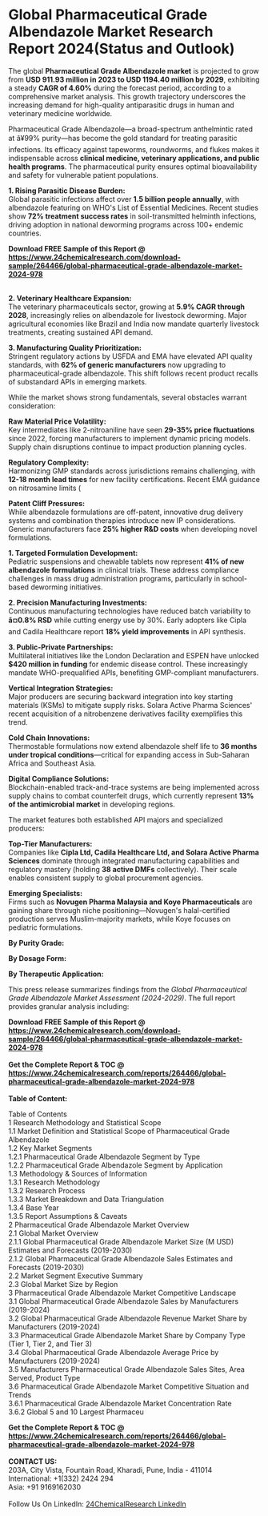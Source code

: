 <h1>Global Pharmaceutical Grade Albendazole Market Research Report 2024(Status and Outlook)</h1><p>The global <strong>Pharmaceutical Grade Albendazole market</strong> is projected to grow from <strong>USD 911.93 million in 2023 to USD 1194.40 million by 2029</strong>, exhibiting a steady <strong>CAGR of 4.60%</strong> during the forecast period, according to a comprehensive market analysis. This growth trajectory underscores the increasing demand for high-quality antiparasitic drugs in human and veterinary medicine worldwide.</p><p>Pharmaceutical Grade Albendazole—a broad-spectrum anthelmintic rated at â¥99% purity—has become the gold standard for treating parasitic infections. Its efficacy against tapeworms, roundworms, and flukes makes it indispensable across <strong>clinical medicine, veterinary applications, and public health programs</strong>. The pharmaceutical purity ensures optimal bioavailability and safety for vulnerable patient populations.</p><p><strong>1. Rising Parasitic Disease Burden:</strong><br>
Global parasitic infections affect over <strong>1.5 billion people annually</strong>, with albendazole featuring on WHO's List of Essential Medicines. Recent studies show <strong>72% treatment success rates</strong> in soil-transmitted helminth infections, driving adoption in national deworming programs across 100+ endemic countries.</p><div><b>Download FREE Sample of this Report @ 
            <a href="https://www.24chemicalresearch.com/download-sample/264466/global-pharmaceutical-grade-albendazole-market-2024-978">
            https://www.24chemicalresearch.com/download-sample/264466/global-pharmaceutical-grade-albendazole-market-2024-978</a></b></div><br><p><strong>2. Veterinary Healthcare Expansion:</strong><br>
The veterinary pharmaceuticals sector, growing at <strong>5.9% CAGR through 2028</strong>, increasingly relies on albendazole for livestock deworming. Major agricultural economies like Brazil and India now mandate quarterly livestock treatments, creating sustained API demand.</p><p><strong>3. Manufacturing Quality Prioritization:</strong><br>
Stringent regulatory actions by USFDA and EMA have elevated API quality standards, with <strong>62% of generic manufacturers</strong> now upgrading to pharmaceutical-grade albendazole. This shift follows recent product recalls of substandard APIs in emerging markets.</p><p>While the market shows strong fundamentals, several obstacles warrant consideration:</p><p><strong>Raw Material Price Volatility:</strong><br>
	Key intermediates like 2-nitroaniline have seen <strong>29-35% price fluctuations</strong> since 2022, forcing manufacturers to implement dynamic pricing models. Supply chain disruptions continue to impact production planning cycles.</p><p><strong>Regulatory Complexity:</strong><br>
	Harmonizing GMP standards across jurisdictions remains challenging, with <strong>12-18 month lead times</strong> for new facility certifications. Recent EMA guidance on nitrosamine limits (
	</p><p><strong>Patent Cliff Pressures:</strong><br>
	While albendazole formulations are off-patent, innovative drug delivery systems and combination therapies introduce new IP considerations. Generic manufacturers face <strong>25% higher R&amp;D costs</strong> when developing novel formulations.</p><p><strong>1. Targeted Formulation Development:</strong><br>
Pediatric suspensions and chewable tablets now represent <strong>41% of new albendazole formulations</strong> in clinical trials. These address compliance challenges in mass drug administration programs, particularly in school-based deworming initiatives.</p><p><strong>2. Precision Manufacturing Investments:</strong><br>
Continuous manufacturing technologies have reduced batch variability to <strong>â¤0.8% RSD</strong> while cutting energy use by 30%. Early adopters like Cipla and Cadila Healthcare report <strong>18% yield improvements</strong> in API synthesis.</p><p><strong>3. Public-Private Partnerships:</strong><br>
Multilateral initiatives like the London Declaration and ESPEN have unlocked <strong>$420 million in funding</strong> for endemic disease control. These increasingly mandate WHO-prequalified APIs, benefiting GMP-compliant manufacturers.</p><p><strong>Vertical Integration Strategies:</strong><br>
	Major producers are securing backward integration into key starting materials (KSMs) to mitigate supply risks. Solara Active Pharma Sciences' recent acquisition of a nitrobenzene derivatives facility exemplifies this trend.</p><p><strong>Cold Chain Innovations:</strong><br>
	Thermostable formulations now extend albendazole shelf life to <strong>36 months under tropical conditions</strong>—critical for expanding access in Sub-Saharan Africa and Southeast Asia.</p><p><strong>Digital Compliance Solutions:</strong><br>
	Blockchain-enabled track-and-trace systems are being implemented across supply chains to combat counterfeit drugs, which currently represent <strong>13% of the antimicrobial market</strong> in developing regions.</p><p>The market features both established API majors and specialized producers:</p><p><strong>Top-Tier Manufacturers:</strong><br>
Companies like <strong>Cipla Ltd, Cadila Healthcare Ltd, and Solara Active Pharma Sciences</strong> dominate through integrated manufacturing capabilities and regulatory mastery (holding <strong>38 active DMFs</strong> collectively). Their scale enables consistent supply to global procurement agencies.</p><p><strong>Emerging Specialists:</strong><br>
Firms such as <strong>Novugen Pharma Malaysia and Koye Pharmaceuticals</strong> are gaining share through niche positioning—Novugen's halal-certified production serves Muslim-majority markets, while Koye focuses on pediatric formulations.</p><p><strong>By Purity Grade:</strong></p><p><strong>By Dosage Form:</strong></p><p><strong>By Therapeutic Application:</strong></p><p>This press release summarizes findings from the <em>Global Pharmaceutical Grade Albendazole Market Assessment (2024-2029)</em>. The full report provides granular analysis including:</p><div><b>Download FREE Sample of this Report @ 
            <a href="https://www.24chemicalresearch.com/download-sample/264466/global-pharmaceutical-grade-albendazole-market-2024-978">
            https://www.24chemicalresearch.com/download-sample/264466/global-pharmaceutical-grade-albendazole-market-2024-978</a></b></div><br><div><b>Get the Complete Report & TOC @ 
            <a href="https://www.24chemicalresearch.com/reports/264466/global-pharmaceutical-grade-albendazole-market-2024-978">
            https://www.24chemicalresearch.com/reports/264466/global-pharmaceutical-grade-albendazole-market-2024-978</a></b></div><br>
            <b>Table of Content:</b><p>Table of Contents<br />
1 Research Methodology and Statistical Scope<br />
1.1 Market Definition and Statistical Scope of Pharmaceutical Grade Albendazole<br />
1.2 Key Market Segments<br />
1.2.1 Pharmaceutical Grade Albendazole Segment by Type<br />
1.2.2 Pharmaceutical Grade Albendazole Segment by Application<br />
1.3 Methodology & Sources of Information<br />
1.3.1 Research Methodology<br />
1.3.2 Research Process<br />
1.3.3 Market Breakdown and Data Triangulation<br />
1.3.4 Base Year<br />
1.3.5 Report Assumptions & Caveats<br />
2 Pharmaceutical Grade Albendazole Market Overview<br />
2.1 Global Market Overview<br />
2.1.1 Global Pharmaceutical Grade Albendazole Market Size (M USD) Estimates and Forecasts (2019-2030)<br />
2.1.2 Global Pharmaceutical Grade Albendazole Sales Estimates and Forecasts (2019-2030)<br />
2.2 Market Segment Executive Summary<br />
2.3 Global Market Size by Region<br />
3 Pharmaceutical Grade Albendazole Market Competitive Landscape<br />
3.1 Global Pharmaceutical Grade Albendazole Sales by Manufacturers (2019-2024)<br />
3.2 Global Pharmaceutical Grade Albendazole Revenue Market Share by Manufacturers (2019-2024)<br />
3.3 Pharmaceutical Grade Albendazole Market Share by Company Type (Tier 1, Tier 2, and Tier 3)<br />
3.4 Global Pharmaceutical Grade Albendazole Average Price by Manufacturers (2019-2024)<br />
3.5 Manufacturers Pharmaceutical Grade Albendazole Sales Sites, Area Served, Product Type<br />
3.6 Pharmaceutical Grade Albendazole Market Competitive Situation and Trends<br />
3.6.1 Pharmaceutical Grade Albendazole Market Concentration Rate<br />
3.6.2 Global 5 and 10 Largest Pharmaceu</p><div><b>Get the Complete Report & TOC @ 
            <a href="https://www.24chemicalresearch.com/reports/264466/global-pharmaceutical-grade-albendazole-market-2024-978">
            https://www.24chemicalresearch.com/reports/264466/global-pharmaceutical-grade-albendazole-market-2024-978</a></b></div><br><b>CONTACT US:</b><br>
            203A, City Vista, Fountain Road, Kharadi, Pune, India - 411014<br>
            International: +1(332) 2424 294<br>
            Asia: +91 9169162030 <br><br>
            Follow Us On LinkedIn: <a href="https://www.linkedin.com/company/24chemicalresearch/">24ChemicalResearch LinkedIn</a>